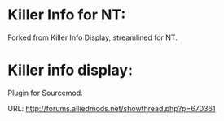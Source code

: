 # Killer Info for NT:

Forked from Killer Info Display, streamlined for NT.


Killer info display:
=================

Plugin for Sourcemod.

URL: http://forums.alliedmods.net/showthread.php?p=670361
